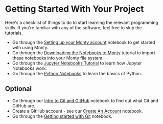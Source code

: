# Getting Started With Your Project

Here's a checklist of things to do to start learning the relevant programming skills. If you're familiar with any of the software, feel free to skip the tutorials.

- Go through the [Setting up your Monty account](Resources/Jupyter-Notebooks/01_Monty.ipynb) notebook to get started with using Monty.
- Go through the [Downloading the Notebooks to Monty](Resources/Jupyter-Notebooks/02_download_notebooks.ipynb) tutorial to import these notebooks into your Monty file system.
- Go through the [Jupyter Notebooks Tutorial](Resources/Jupyter_Notebooks/03_using_notebooks.ipynb) to learn how Jupyter Notebooks work.
- Go through the [Python Notebooks](Resources/Python/exercises) to learn the basics of Python.


## Optional

- Go through our [Intro to Git and GitHub](Resources/Git/Notebooks/01_introduction.ipynb) notebook to find out what Git and GitHub are.
- Create a GitHub account - see our [Create An Account](Resources/Git/Notebooks/02_create_account.ipynb) notebook.
- Go through the [Getting started with Git](Resources/Git/Notebooks/03_getting_started.ipynb) notebook.